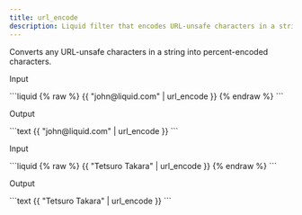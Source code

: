 ```yaml
---
title: url_encode
description: Liquid filter that encodes URL-unsafe characters in a string.
---
```


Converts any URL-unsafe characters in a string into percent-encoded characters.

<p class="code-label">Input</p>
```liquid
{% raw %}
{{ "john@liquid.com" | url_encode }}
{% endraw %}
```

<p class="code-label">Output</p>
```text
{{ "john@liquid.com" | url_encode }}
```

<p class="code-label">Input</p>
```liquid
{% raw %}
{{ "Tetsuro Takara" | url_encode }}
{% endraw %}
```

<p class="code-label">Output</p>
```text
{{ "Tetsuro Takara" | url_encode }}
```
